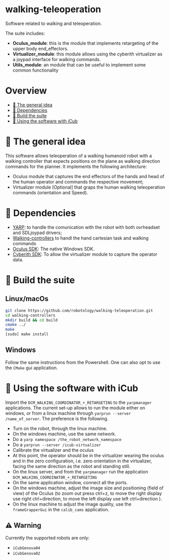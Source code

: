 # walking-teleoperation
Software related to walking and teleoperation. 

The suite includes:

* **Oculus_module**: this is the module that implements retargeting of the upper body end_effectors.
* **Virtualizer_module**: this module allows using the cyberith virtualizer as a joypad interface for walking commands.
* **Utils_module**: an module that can be useful to implement some common functionality

# Overview
 - [:orange_book: The general idea](#orange_book-some-theory-behind-the-code)
 - [:page_facing_up: Dependencies](#page_facing_up-dependencies)
 - [:hammer: Build the suite](#hammer-build-the-suite)
 - [:running: Using the software with iCub](#running-using-the-software-with-iCub)

# :orange_book: The general idea
This software allows teleoperation of a walking humanoid robot with a walking controller that expects positions on the plane as walking direction commands for the planner.
It implements the following architecture:
* Oculus module that captures the end effectors of the hands and head of the human operator and commands the respective movement;
* Virtualizer module [Optional] that graps the human walking teleoperation commands (orientation and Speed).


# :page_facing_up: Dependencies
* [YARP](http://www.yarp.it/): to handle the comunication with the robot with both ovrheadset and SDLjoypad drivers;
* [Walking-controllers](https://github.com/robotology/walking-controllers) to handl the hand cartesian task and walking commands
* [Oculus SDK](https://developer.oculus.com/downloads/package/oculus-sdk-for-windows/): The native Windows SDK.
* [Cyberith SDK](https://www.cyberith.com/research-development/): To allow the virtualizer module to capture the operator data.

# :hammer: Build the suite
## Linux/macOs

```sh
git clone https://github.com/robotology/walking-teleoperation.git
cd walking-controllers
mkdir build && cd build
cmake ../
make
[sudo] make install
```
## Windows
Follow the same instructions from the Powershell. One can also opt to use the ``CMake`` gui application.

# :running: Using the software with iCub
Import the `DCM_WALKING_COORDINATOR_+_RETARGETING` to the `yarpmanager` applications.
The current set-up allows to run the module either on windows, or from a linux machine through `yarprun --server /name_of_server`. The preference is the following.
* Turn on the robot, through the linux machine.
* On the windows machine, use the same network.
* Do a `yarp namespace /the_robot_network_namespace`
* Do a `yarprun --server /icub-virtualizer`
* Calibrate the virtualizer and the oculus
* At this point, the operator should be in the virtualizer wearing the oculus and in the zero configuration, i.e. zero orientation in the virtualizer, facing the same direction as the robot and standing still.
* On the linux server, and from the `yarpmanager` run the application `DCM_WALKING_COORDINATOR_+_RETARGETING`
* On the same application window, connect all the ports.
* On the windows machine, adjust the image size and positioning (field of view) of the Oculus (to zoom out press ctrl+z, to move the right display use right ctrl+direction, to move the left display use left ctrl+direction ).
* On the linux machine to adjust the image quality, use the `frameGrapperGui` in the `calib_cams` application.

## :warning: Warning
Currently the supported robots are only:
- ``iCubGenova04``
- ``iCubGenova02``


